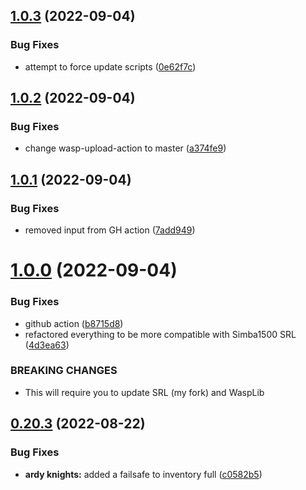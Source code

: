 ## [1.0.3](https://github.com/Torwent/wasp-free/compare/v1.0.2...v1.0.3) (2022-09-04)


### Bug Fixes

* attempt to force update scripts ([0e62f7c](https://github.com/Torwent/wasp-free/commit/0e62f7cd1d17651c83047e80620d69e6f0d7abb5))



## [1.0.2](https://github.com/Torwent/wasp-free/compare/v1.0.1...v1.0.2) (2022-09-04)


### Bug Fixes

* change wasp-upload-action to master ([a374fe9](https://github.com/Torwent/wasp-free/commit/a374fe9ffaf8dda5f49b99c6fe0c4db61141f375))



## [1.0.1](https://github.com/Torwent/wasp-free/compare/v1.0.0...v1.0.1) (2022-09-04)


### Bug Fixes

* removed input from GH action ([7add949](https://github.com/Torwent/wasp-free/commit/7add949249565187fa5fdaa2ff251b0b2673d264))



# [1.0.0](https://github.com/Torwent/wasp-free/compare/v0.20.3...v1.0.0) (2022-09-04)


### Bug Fixes

* github action ([b8715d8](https://github.com/Torwent/wasp-free/commit/b8715d8edd31eff966827068f9dc038dde70c487))
* refactored everything to be more compatible with Simba1500 SRL ([4d3ea63](https://github.com/Torwent/wasp-free/commit/4d3ea63c42311befda840138a8dd7b1d8c97ef08))


### BREAKING CHANGES

* This will require you to update SRL (my fork) and WaspLib



## [0.20.3](https://github.com/Torwent/wasp-free/compare/v0.20.2...v0.20.3) (2022-08-22)


### Bug Fixes

* **ardy knights:** added a failsafe to inventory full ([c0582b5](https://github.com/Torwent/wasp-free/commit/c0582b5903eb198205a539d598b94c73f4e8d83d))



